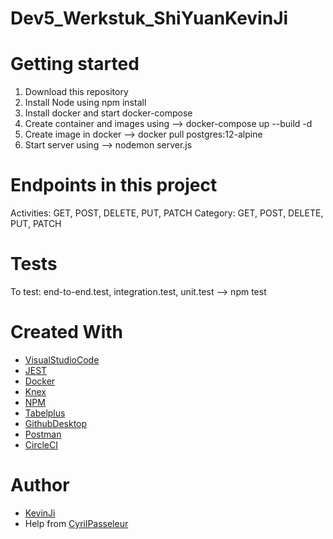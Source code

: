 # Dev5_Werkstuk_ShiYuanKevinJi

# Getting started

1. Download this repository
2. Install Node using npm install
3. Install docker and start docker-compose
4. Create container and images using --> docker-compose up --build -d
5. Create image in docker --> docker pull postgres:12-alpine
6. Start server using --> nodemon server.js


# Endpoints in this project

Activities: GET, POST, DELETE, PUT, PATCH
Category: GET, POST, DELETE, PUT, PATCH


# Tests 

To test: end-to-end.test, integration.test, unit.test --> npm test


# Created With

* [VisualStudioCode](https://code.visualstudio.com/)
* [JEST](https://jestjs.io/en/)
* [Docker](https://docs.docker.com/)
* [Knex](http://knexjs.org/)
* [NPM](https://www.npmjs.com/)
* [Tabelplus](https://tableplus.com/)
* [GithubDesktop](https://desktop.github.com/)
* [Postman](https://www.postman.com/)
* [CircleCI](https://circleci.com/)


# Author

* [KevinJi](https://github.com/KevinJi98)
* Help from [CyrilPasseleur](https://github.com/cyrilpasseleur)